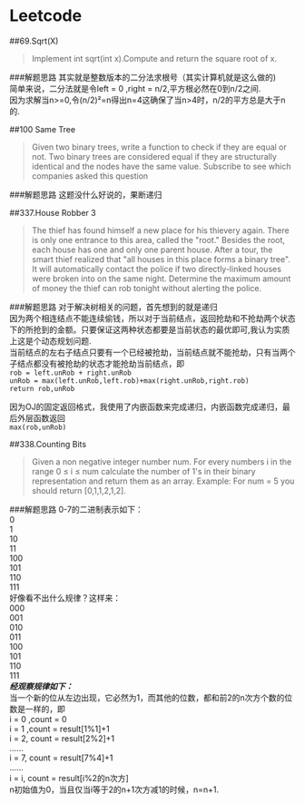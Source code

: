 # Leetcode

##69.Sqrt(X)
>Implement int sqrt(int x).Compute and return the square root of x.

###解题思路
其实就是整数版本的二分法求根号（其实计算机就是这么做的)  
简单来说，二分法就是令left = 0 ,right = n/2,平方根必然在0到n/2之间.  
因为求解当n>=0,令(n/2)²=n得出n=4这确保了当n>4时，n/2的平方总是大于n的.  

##100 Same Tree
>Given two binary trees, write a function to check if they are equal or not.
Two binary trees are considered equal if they are structurally identical and the nodes have the same value.
Subscribe to see which companies asked this question

###解题思路
这题没什么好说的，果断递归  

##337.House Robber 3
>The thief has found himself a new place for his thievery again. There is only one entrance to this area, called the "root." Besides the root, each house has one and only one parent house. After a tour, the smart thief realized that "all houses in this place forms a binary tree". It will automatically contact the police if two directly-linked houses were broken into on the same night.
Determine the maximum amount of money the thief can rob tonight without alerting the police.  

###解题思路
对于解决树相关的问题，首先想到的就是递归  
因为两个相连结点不能连续偷钱，所以对于当前结点，返回抢劫和不抢劫两个状态下的所抢到的金额。只要保证这两种状态都要是当前状态的最优即可,我认为实质上这是个动态规划问题.  
当前结点的左右子结点只要有一个已经被抢劫，当前结点就不能抢劫，只有当两个子结点都没有被抢劫的状态才能抢劫当前结点，即  
    `rob = left.unRob + right.unRob`  
    `unRob = max(left.unRob,left.rob)+max(right.unRob,right.rob)`  
    `return rob,unRob`  

因为OJ的固定返回格式，我使用了内嵌函数来完成递归，内嵌函数完成递归，最后外层函数返回  
`max(rob,unRob)`


##338.Counting Bits
>Given a non negative integer number num. For every numbers i in the range 0 ≤ i ≤ num calculate the number of 1's in their binary representation and return them as an array.
Example:
For num = 5 you should return [0,1,1,2,1,2].

###解题思路
0-7的二进制表示如下：  
0  
1  
10  
11  
100  
101  
110  
111  
好像看不出什么规律？这样来：  
000  
001  
010  
011  
100  
101  
110  
111  
***经观察规律如下：***  
当一个新的位从左边出现，它必然为1，而其他的位数，都和前2的n次方个数的位数是一样的，即  
i = 0 ,count = 0  
i = 1 ,count = result[1%1]+1  
i = 2, count = result[2%2]+1  
......  
i = 7, count = result[7%4]+1   
......  
i = i, count = result[i%2的n次方]  
n初始值为0，当且仅当i等于2的n+1次方减1的时候，n=n+1.
